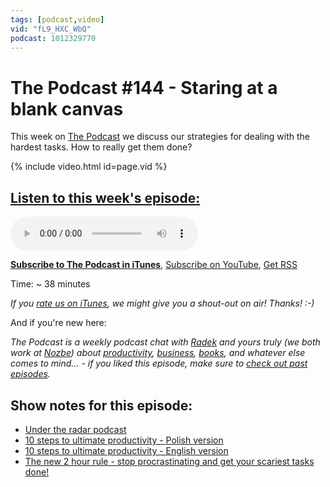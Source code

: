 ```yaml
---
tags: [podcast,video]
vid: "fL9_HXC_WbQ"
podcast: 1012329770
---
```


# The Podcast #144 - Staring at a blank canvas

This week on [The Podcast][p] we discuss our strategies for dealing with the hardest tasks. How to really get them done?

{% include video.html id=page.vid %}

<!--More-->

## [Listen to this week's episode:][e]

<audio controls>
<source src="https://files.nozbe.com/podcast/144.mp3" type="audio/mpeg">
</audio>

**[Subscribe to The Podcast in iTunes][i]**, [Subscribe on YouTube][y], [Get RSS][rss]

Time: ~ 38 minutes

*If you [rate us on iTunes][i], we might give you a shout-out on air! Thanks! :-)*

And if you're new here:

*The Podcast is a weekly podcast chat with [Radek][r] and yours truly (we both work at [Nozbe][n]) about [productivity](/tag/productivity), [business](/tag/business), [books](/tag/books), and whatever else comes to mind… - if you liked this episode, make sure to [check out past episodes](/tag/podcast).*

## Show notes for this episode:

  * [Under the radar podcast](https://www.relay.fm/radar)
  * [10 steps to ultimate productivity - Polish version](https://kursproduktywnosci.pl/)
  * [10 steps to ultimate productivity - English version](https://productivitycourse.com/)
  * [The new 2 hour rule - stop procrastinating and get your scariest tasks done!](https://sliwinski.com/2hours/)

[y]: https://michael.gratis/thepodcastyt
[rss]: http://thepodcast.fm/episodes?format=RSS
[e]: http://thepodcast.fm/episodes/144
[p]: https://michael.gratis/thepodcastfm
[n]: https://michael.gratis/nozbe
[r]: https://michael.gratis/radex
[i]: https://michael.gratis/thepodcast
[o]: https://michael.gratis/ipadonly
